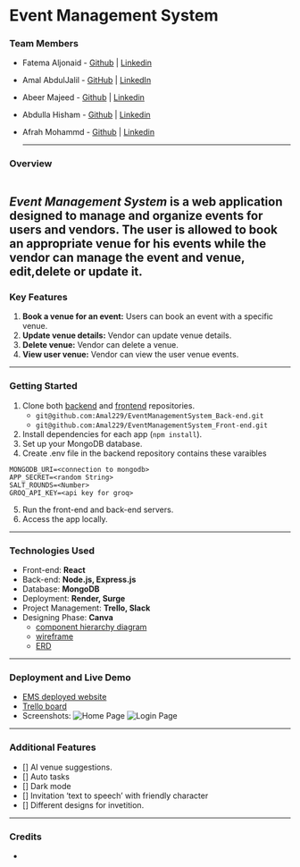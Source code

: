 # Event Management System

### Team Members

- Fatema Aljonaid - [Github](https://github.com/Fatema-J) | [Linkedin](https://www.linkedin.com/in/fatema-aljonaid/)
- Amal AbdulJalil - [GitHub](https://github.com/Amal229) | [LinkedIn](https://www.linkedin.com/in/amalabduljalil/)
- Abeer Majeed    - [Github](https://github.com/AbeerMajeed) | [Linkedin](https://www.linkedin.com/in/abeerhhasan)
- Abdulla Hisham  - [Github](Https://github.com/chupa1997) | [Linkedin](www.linkedin.com/aboodisa)
- Afrah Mohammd   - [Github](https://github.com/Afrah-9903) | [Linkedin](www.linkedin.com/in/afrah-mohd)

  ---

### Overview

![]()

**_Event Management System_** is a web application designed to manage and organize events for users and vendors. The user is allowed to book an appropriate venue for his events while the vendor can manage the event and venue, edit,delete or update it. 
---

### Key Features

1. **Book a venue for an event:** Users can book an event with a specific venue.
2. **Update venue details:** Vendor can update venue details.
3. **Delete venue:** Vendor can delete a venue.
4. **View user venue:** Vendor can view the user venue events.

---

### Getting Started

1. Clone both [backend](https://github.com/Amal229/EventManagementSystem_Back-end.git) and [frontend](https://github.com/Amal229/EventManagementSystem_Front-end.git) repositories.
   - `git@github.com:Amal229/EventManagementSystem_Back-end.git`
   - `git@github.com:Amal229/EventManagementSystem_Front-end.git`
2. Install dependencies for each app (`npm install`).
3. Set up your MongoDB database.
4. Create .env file in the backend repository contains these varaibles

```
MONGODB_URI=<connection to mongodb>
APP_SECRET=<random String>
SALT_ROUNDS=<Number>
GROQ_API_KEY=<api key for groq>
```

5. Run the front-end and back-end servers.
6. Access the app locally.

---
### Technologies Used

- Front-end: **React**
- Back-end: **Node.js, Express.js**
- Database: **MongoDB**
- Deployment: **Render, Surge**
- Project Management: **Trello, Slack**
- Designing Phase: **Canva**
  - [component hierarchy diagram]()
  - [wireframe]()
  - [ERD]()

---
### Deployment and Live Demo

- [EMS deployed website]()
- [Trello board]()
- Screenshots:
  ![Home Page]()
  ![Login Page]()

---
### Additional Features
- [] AI venue suggestions.
- [] Auto tasks
- [] Dark mode
- [] Invitation ‘text to speech’ with friendly character
- [] Different designs for invetition.


---

### Credits

-


```
